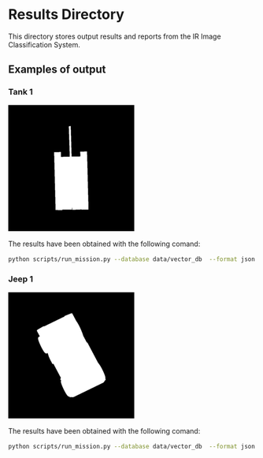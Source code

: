 # Results Directory

This directory stores output results and reports from the IR Image Classification System.

## Examples of output

### Tank 1

![Tank 1](../examples/tank_1.png)

The results have been obtained with the following comand:

```bash
python scripts/run_mission.py --database data/vector_db  --format json --disable-cache --model checkpoints/fine_tuning/contrastive_best_epoch_11.pth --image examples/tank_1.png -o results/tank_1_query_results.json --quiet
```

### Jeep 1

![Jeep 1](../examples/jeep_1.png)


The results have been obtained with the following comand:

```bash
python scripts/run_mission.py --database data/vector_db  --format json --disable-cache --model checkpoints/fine_tuning/contrastive_best_epoch_11.pth --image examples/jeep_1.png -o results/jeep_1_query_results.json --quiet
```
